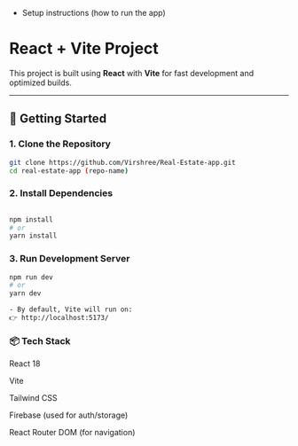 - Setup instructions (how to run the app)
# React + Vite Project

This project is built using **React** with **Vite** for fast development and optimized builds.

---

## 🚀 Getting Started

### 1. Clone the Repository
```bash
git clone https://github.com/Virshree/Real-Estate-app.git
cd real-estate-app (repo-name)

```
### 2. Install Dependencies
```bash

npm install
# or
yarn install
```
### 3. Run Development Server

```bash
npm run dev
# or
yarn dev

- By default, Vite will run on:
👉 http://localhost:5173/

```
### 📦 Tech Stack

React 18

Vite

Tailwind CSS

Firebase (used for auth/storage)

React Router DOM (for navigation)